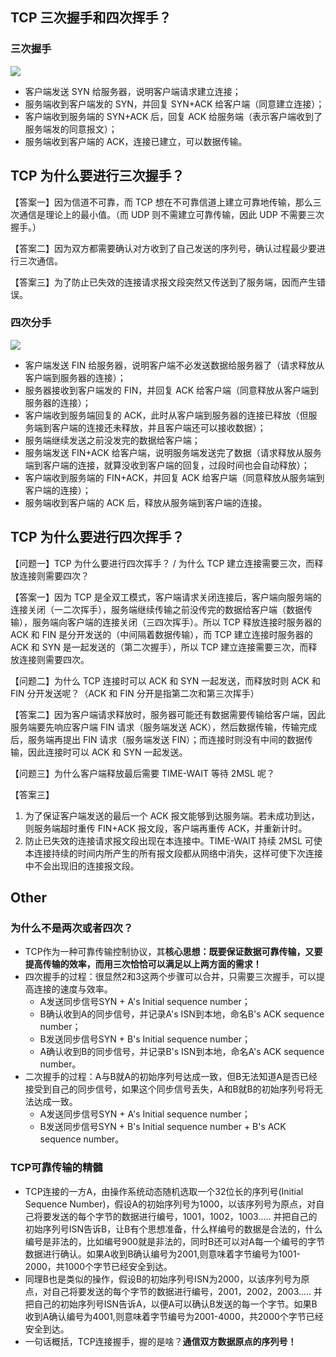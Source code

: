 ## TCP 三次握手和四次挥手？

### 三次握手

![](https://raw.githubusercontent.com/huihut/interview/master/images/TCP%E4%B8%89%E6%AC%A1%E6%8F%A1%E6%89%8B%E5%BB%BA%E7%AB%8B%E8%BF%9E%E6%8E%A5.png)

- 客户端发送 SYN 给服务器，说明客户端请求建立连接；
- 服务端收到客户端发的 SYN，并回复 SYN+ACK 给客户端（同意建立连接）；
- 客户端收到服务端的 SYN+ACK 后，回复 ACK 给服务端（表示客户端收到了服务端发的同意报文）；
- 服务端收到客户端的 ACK，连接已建立，可以数据传输。

## TCP 为什么要进行三次握手？

【答案一】因为信道不可靠，而 TCP 想在不可靠信道上建立可靠地传输，那么三次通信是理论上的最小值。（而 UDP 则不需建立可靠传输，因此 UDP 不需要三次握手。）

【答案二】因为双方都需要确认对方收到了自己发送的序列号，确认过程最少要进行三次通信。

【答案三】为了防止已失效的连接请求报文段突然又传送到了服务端，因而产生错误。

### 四次分手

![](https://raw.githubusercontent.com/huihut/interview/master/images/TCP%E5%9B%9B%E6%AC%A1%E6%8C%A5%E6%89%8B%E9%87%8A%E6%94%BE%E8%BF%9E%E6%8E%A5.png)

- 客户端发送 FIN 给服务器，说明客户端不必发送数据给服务器了（请求释放从客户端到服务器的连接）；
- 服务器接收到客户端发的 FIN，并回复 ACK 给客户端（同意释放从客户端到服务器的连接）；
- 客户端收到服务端回复的 ACK，此时从客户端到服务器的连接已释放（但服务端到客户端的连接还未释放，并且客户端还可以接收数据）；
- 服务端继续发送之前没发完的数据给客户端；
- 服务端发送 FIN+ACK 给客户端，说明服务端发送完了数据（请求释放从服务端到客户端的连接，就算没收到客户端的回复，过段时间也会自动释放）；
- 客户端收到服务端的 FIN+ACK，并回复 ACK 给客户端（同意释放从服务端到客户端的连接）；
- 服务端收到客户端的 ACK 后，释放从服务端到客户端的连接。

## TCP 为什么要进行四次挥手？

【问题一】TCP 为什么要进行四次挥手？ / 为什么 TCP 建立连接需要三次，而释放连接则需要四次？

【答案一】因为 TCP 是全双工模式，客户端请求关闭连接后，客户端向服务端的连接关闭（一二次挥手），服务端继续传输之前没传完的数据给客户端（数据传输），服务端向客户端的连接关闭（三四次挥手）。所以 TCP 释放连接时服务器的 ACK 和 FIN 是分开发送的（中间隔着数据传输），而 TCP 建立连接时服务器的 ACK 和 SYN 是一起发送的（第二次握手），所以 TCP 建立连接需要三次，而释放连接则需要四次。

【问题二】为什么 TCP 连接时可以 ACK 和 SYN 一起发送，而释放时则 ACK 和 FIN 分开发送呢？（ACK 和 FIN 分开是指第二次和第三次挥手）

【答案二】因为客户端请求释放时，服务器可能还有数据需要传输给客户端，因此服务端要先响应客户端 FIN 请求（服务端发送 ACK），然后数据传输，传输完成后，服务端再提出 FIN 请求（服务端发送 FIN）；而连接时则没有中间的数据传输，因此连接时可以 ACK 和 SYN 一起发送。

【问题三】为什么客户端释放最后需要 TIME-WAIT 等待 2MSL 呢？

【答案三】

1. 为了保证客户端发送的最后一个 ACK 报文能够到达服务端。若未成功到达，则服务端超时重传 FIN+ACK 报文段，客户端再重传 ACK，并重新计时。
2. 防止已失效的连接请求报文段出现在本连接中。TIME-WAIT 持续 2MSL 可使本连接持续的时间内所产生的所有报文段都从网络中消失，这样可使下次连接中不会出现旧的连接报文段。

## Other

### 为什么不是两次或者四次？

- TCP作为一种可靠传输控制协议，其**核心思想：既要保证数据可靠传输，又要提高传输的效率，而用三次恰恰可以满足以上两方面的需求！**
- 四次握手的过程：很显然2和3这两个步骤可以合并，只需要三次握手，可以提高连接的速度与效率。
  - A发送同步信号SYN + A's Initial sequence number；
  - B确认收到A的同步信号，并记录A's ISN到本地，命名B's ACK sequence number；
  - B发送同步信号SYN + B's Initial sequence number；
  - A确认收到B的同步信号，并记录B's ISN到本地，命名A's ACK sequence number。
- 二次握手的过程：A与B就A的初始序列号达成一致，但B无法知道A是否已经接受到自己的同步信号，如果这个同步信号丢失，A和B就B的初始序列号将无法达成一致。
  - A发送同步信号SYN + A's Initial sequence number；
  - B发送同步信号SYN + B's Initial sequence number + B's ACK sequence number。

### TCP可靠传输的精髓

- TCP连接的一方A，由操作系统动态随机选取一个32位长的序列号(Initial Sequence Number)，假设A的初始序列号为1000，以该序列号为原点，对自己将要发送的每个字节的数据进行编号，1001，1002，1003..... 并把自己的初始序列号ISN告诉B，让B有个思想准备，什么样编号的数据是合法的，什么编号是非法的，比如编号900就是非法的，同时B还可以对A每一个编号的字节数据进行确认。如果A收到B确认编号为2001,则意味着字节编号为1001-2000，共1000个字节已经安全到达。
- 同理B也是类似的操作，假设B的初始序列号ISN为2000，以该序列号为原点，对自己将要发送的每个字节的数据进行编号，2001，2002，2003..... 并把自己的初始序列号ISN告诉A，以便A可以确认B发送的每一个字节。如果B收到A确认编号为4001,则意味着字节编号为2001-4000，共2000个字节已经安全到达。
- 一句话概括，TCP连接握手，握的是啥？**通信双方数据原点的序列号！**